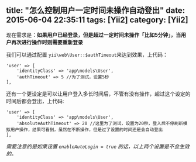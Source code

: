 title: "怎么控制用户一定时间未操作自动登出"
date: 2015-06-04 22:35:11
tags: [Yii2]
category: [Yii2]
---

现在需求是：__如果用户已经登录，但是超过一定时间未操作「比如5分钟」，当用户再次进行操作时则需要重新登录__

我们可以通过配置  `yii\web\User::$authTimeout`来达到效果，上代码：

```
'user' => [
    'identityClass' => 'app\models\User',
    'authTimeout' => 5 //为了测试，设置5秒
],
```

还有一个更设定是可以让用户登入多长时间后，不管有没有操作，超过这个设定的时间后都会登出，上代码:

```
'user' => [
    'identityClass' => 'app\models\User',
    'absoluteAuthTimeout' => 20 //这里为了测试，设置为20秒，登入后不停刷新模拟用户操作，结果可看到，虽然在不断操作，但是过了设置的时间还是会自动登出
],
```

_需要注意的是如果设置 `enableAutoLogin = true` 的话，以上两个设置是不会生效的。_